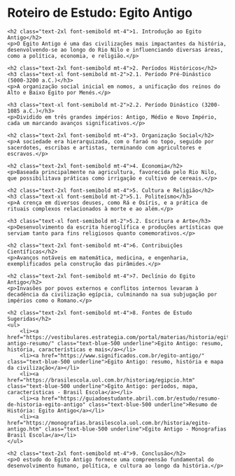 <div class="bg-white text-gray-800 font-sans">
    <h1 class="text-3xl font-bold">Roteiro de Estudo: Egito Antigo</h1>
    
    <h2 class="text-2xl font-semibold mt-4">1. Introdução ao Egito Antigo</h2>
    <p>O Egito Antigo é uma das civilizações mais impactantes da história, desenvolvendo-se ao longo do Rio Nilo e influenciando diversas áreas, como a política, economia, e religião.</p>
    
    <h2 class="text-2xl font-semibold mt-4">2. Períodos Históricos</h2>
    <h3 class="text-xl font-semibold mt-2">2.1. Período Pré-Dinástico (5000-3200 a.C.)</h3>
    <p>A organização social inicial em nomos, a unificação dos reinos do Alto e Baixo Egito por Menés.</p>
    
    <h3 class="text-xl font-semibold mt-2">2.2. Período Dinástico (3200-1085 a.C.)</h3>
    <p>Dividido em três grandes impérios: Antigo, Médio e Novo Império, cada um marcando avanços significativos.</p>
    
    <h2 class="text-2xl font-semibold mt-4">3. Organização Social</h2>
    <p>A sociedade era hierarquizada, com o faraó no topo, seguido por sacerdotes, escribas e artistas, terminando com agricultores e escravos.</p>
    
    <h2 class="text-2xl font-semibold mt-4">4. Economia</h2>
    <p>Baseada principalmente na agricultura, favorecida pelo Rio Nilo, que possibilitava práticas como irrigação e cultivo de cereais.</p>
    
    <h2 class="text-2xl font-semibold mt-4">5. Cultura e Religião</h2>
    <h3 class="text-xl font-semibold mt-2">5.1. Politeísmo</h3>
    <p>A crença em diversos deuses, como Rá e Osíris, e a prática de rituais complexos relacionados à morte e ao além.</p>
    
    <h3 class="text-xl font-semibold mt-2">5.2. Escritura e Arte</h3>
    <p>Desenvolvimento da escrita hieroglífica e produções artísticas que serviam tanto para fins religiosos quanto comemorativos.</p>

    <h2 class="text-2xl font-semibold mt-4">6. Contribuições Científicas</h2>
    <p>Avanços notáveis em matemática, medicina, e engenharia, exemplificados pela construção das pirâmides.</p>

    <h2 class="text-2xl font-semibold mt-4">7. Declínio do Egito Antigo</h2>
    <p>Invasões por povos externos e conflitos internos levaram à decadência da civilização egípcia, culminando na sua subjugação por impérios como o Romano.</p>

    <h2 class="text-2xl font-semibold mt-4">8. Fontes de Estudo Sugeridas</h2>
    <ul>
        <li><a href="https://vestibulares.estrategia.com/portal/materias/historia/egito-antigo-resumo/" class="text-blue-500 underline">Egito Antigo: resumo, história, características e mais</a></li>
        <li><a href="https://www.significados.com.br/egito-antigo/" class="text-blue-500 underline">Egito Antigo: resumo, história e mapa da civilização</a></li>
        <li><a href="https://brasilescola.uol.com.br/historiag/egipcio.htm" class="text-blue-500 underline">Egito Antigo: períodos, mapa, características - Brasil Escola</a></li>
        <li><a href="https://guiadoestudante.abril.com.br/estudo/resumo-de-historia-egito-antigo" class="text-blue-500 underline">Resumo de História: Egito Antigo</a></li>
        <li><a href="https://monografias.brasilescola.uol.com.br/historia/egito-antigo.htm" class="text-blue-500 underline">Egito Antigo - Monografias Brasil Escola</a></li>
    </ul>

    <h2 class="text-2xl font-semibold mt-4">9. Conclusão</h2>
    <p>O estudo do Egito Antigo fornece uma compreensão fundamental do desenvolvimento humano, política, e cultura ao longo da história.</p>
</div>